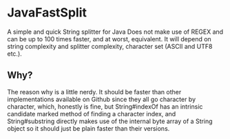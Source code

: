 # JavaFastSplit
A simple and quick String splitter for Java
Does not make use of REGEX and can be up to 100 times faster, and at worst, equivalent. It will depend on string complexity and splitter complexity, character set (ASCII and UTF8 etc.).

## Why?
The reason why is a little nerdy. It should be faster than other implementations available on Github since they all go character by character, which, honestly is fine, but String#indexOf has an intrinsic candidate marked method of finding a character index, and String#substring directly makes use of the internal byte array of a String object so it should just be plain faster than their versions.
